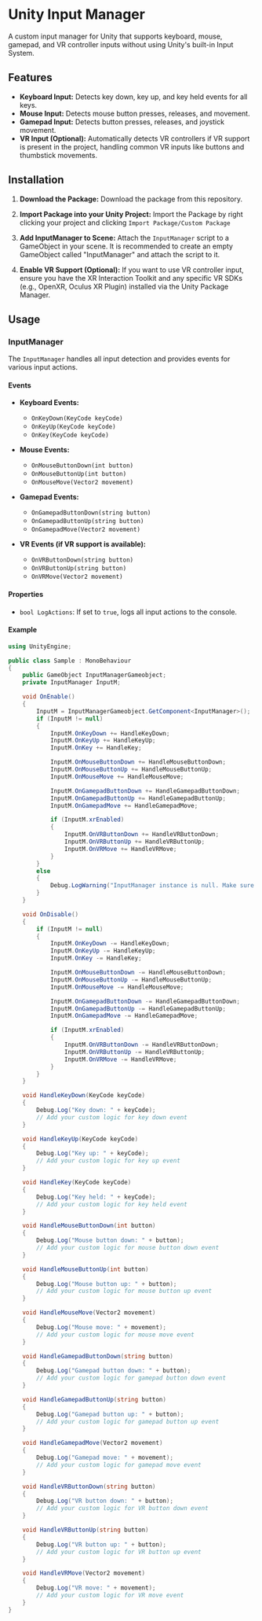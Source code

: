 # Unity Input Manager

A custom input manager for Unity that supports keyboard, mouse, gamepad, and VR controller inputs without using Unity's built-in Input System.

## Features

- **Keyboard Input:** Detects key down, key up, and key held events for all keys.
- **Mouse Input:** Detects mouse button presses, releases, and movement.
- **Gamepad Input:** Detects button presses, releases, and joystick movement.
- **VR Input (Optional):** Automatically detects VR controllers if VR support is present in the project, handling common VR inputs like buttons and thumbstick movements.

## Installation

1. **Download the Package:**
   Download the package from this repository.

2. **Import Package into your Unity Project:**
    Import the Package by right clicking your project and clicking `Import Package/Custom Package`

3. **Add InputManager to Scene:**
   Attach the `InputManager` script to a GameObject in your scene. It is recommended to create an empty GameObject called "InputManager" and attach the script to it.

4. **Enable VR Support (Optional):**
   If you want to use VR controller input, ensure you have the XR Interaction Toolkit and any specific VR SDKs (e.g., OpenXR, Oculus XR Plugin) installed via the Unity Package Manager.

## Usage

### InputManager

The `InputManager` handles all input detection and provides events for various input actions.

#### Events

- **Keyboard Events:**
  - `OnKeyDown(KeyCode keyCode)`
  - `OnKeyUp(KeyCode keyCode)`
  - `OnKey(KeyCode keyCode)`

- **Mouse Events:**
  - `OnMouseButtonDown(int button)`
  - `OnMouseButtonUp(int button)`
  - `OnMouseMove(Vector2 movement)`

- **Gamepad Events:**
  - `OnGamepadButtonDown(string button)`
  - `OnGamepadButtonUp(string button)`
  - `OnGamepadMove(Vector2 movement)`

- **VR Events (if VR support is available):**
  - `OnVRButtonDown(string button)`
  - `OnVRButtonUp(string button)`
  - `OnVRMove(Vector2 movement)`

#### Properties

- `bool LogActions`: If set to `true`, logs all input actions to the console.

#### Example

```csharp
using UnityEngine;

public class Sample : MonoBehaviour
{
    public GameObject InputManagerGameobject;
    private InputManager InputM;

    void OnEnable()
    {
        InputM = InputManagerGameobject.GetComponent<InputManager>();
        if (InputM != null)
        {
            InputM.OnKeyDown += HandleKeyDown;
            InputM.OnKeyUp += HandleKeyUp;
            InputM.OnKey += HandleKey;

            InputM.OnMouseButtonDown += HandleMouseButtonDown;
            InputM.OnMouseButtonUp += HandleMouseButtonUp;
            InputM.OnMouseMove += HandleMouseMove;

            InputM.OnGamepadButtonDown += HandleGamepadButtonDown;
            InputM.OnGamepadButtonUp += HandleGamepadButtonUp;
            InputM.OnGamepadMove += HandleGamepadMove;

            if (InputM.xrEnabled)
            {
                InputM.OnVRButtonDown += HandleVRButtonDown;
                InputM.OnVRButtonUp += HandleVRButtonUp;
                InputM.OnVRMove += HandleVRMove;
            }
        }
        else
        {
            Debug.LogWarning("InputManager instance is null. Make sure InputManager script is attached to a GameObject in the scene.");
        }
    }

    void OnDisable()
    {
        if (InputM != null)
        {
            InputM.OnKeyDown -= HandleKeyDown;
            InputM.OnKeyUp -= HandleKeyUp;
            InputM.OnKey -= HandleKey;

            InputM.OnMouseButtonDown -= HandleMouseButtonDown;
            InputM.OnMouseButtonUp -= HandleMouseButtonUp;
            InputM.OnMouseMove -= HandleMouseMove;

            InputM.OnGamepadButtonDown -= HandleGamepadButtonDown;
            InputM.OnGamepadButtonUp -= HandleGamepadButtonUp;
            InputM.OnGamepadMove -= HandleGamepadMove;

            if (InputM.xrEnabled)
            {
                InputM.OnVRButtonDown -= HandleVRButtonDown;
                InputM.OnVRButtonUp -= HandleVRButtonUp;
                InputM.OnVRMove -= HandleVRMove;
            }
        }
    }

    void HandleKeyDown(KeyCode keyCode)
    {
        Debug.Log("Key down: " + keyCode);
        // Add your custom logic for key down event
    }

    void HandleKeyUp(KeyCode keyCode)
    {
        Debug.Log("Key up: " + keyCode);
        // Add your custom logic for key up event
    }

    void HandleKey(KeyCode keyCode)
    {
        Debug.Log("Key held: " + keyCode);
        // Add your custom logic for key held event
    }

    void HandleMouseButtonDown(int button)
    {
        Debug.Log("Mouse button down: " + button);
        // Add your custom logic for mouse button down event
    }

    void HandleMouseButtonUp(int button)
    {
        Debug.Log("Mouse button up: " + button);
        // Add your custom logic for mouse button up event
    }

    void HandleMouseMove(Vector2 movement)
    {
        Debug.Log("Mouse move: " + movement);
        // Add your custom logic for mouse move event
    }

    void HandleGamepadButtonDown(string button)
    {
        Debug.Log("Gamepad button down: " + button);
        // Add your custom logic for gamepad button down event
    }

    void HandleGamepadButtonUp(string button)
    {
        Debug.Log("Gamepad button up: " + button);
        // Add your custom logic for gamepad button up event
    }

    void HandleGamepadMove(Vector2 movement)
    {
        Debug.Log("Gamepad move: " + movement);
        // Add your custom logic for gamepad move event
    }

    void HandleVRButtonDown(string button)
    {
        Debug.Log("VR button down: " + button);
        // Add your custom logic for VR button down event
    }

    void HandleVRButtonUp(string button)
    {
        Debug.Log("VR button up: " + button);
        // Add your custom logic for VR button up event
    }

    void HandleVRMove(Vector2 movement)
    {
        Debug.Log("VR move: " + movement);
        // Add your custom logic for VR move event
    }
}

